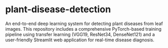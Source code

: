 # plant-disease-detection
 An end-to-end deep learning system for detecting plant diseases from leaf images. This repository includes a comprehensive PyTorch-based training pipeline using transfer learning (VGG19, ResNet34, DenseNet121) and a user-friendly Streamlit web application for real-time disease diagnosis.
